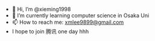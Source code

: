 - 👋 Hi, I’m @xieming1998
- 🌱 I’m currently learning computer science in Osaka Uni
- 📫 How to reach me: xmlee9899@gmail.com
- I hope to join 腾讯 one day hhh

<!---
xieming1998/xieming1998 is a ✨ special ✨ repository because its `README.md` (this file) appears on your GitHub profile.
You can click the Preview link to take a look at your changes.
--->
